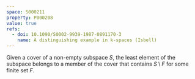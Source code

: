 ```yaml
---
space: S000211
property: P000208
value: true
refs:
  - doi: 10.1090/S0002-9939-1987-0891170-3
    name: A distinguishing example in k-spaces (Isbell)
---
```


Given a cover of a non-empty subspace $S$, the least element of the subspace belongs to
a member of the cover that contains $S\setminus F$ for some finite set $F$.
